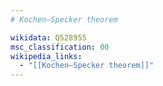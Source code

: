 ```yaml
---
# Kochen–Specker theorem

wikidata: Q528955
msc_classification: 00
wikipedia_links:
  - "[[Kochen–Specker theorem]]"
---
```

